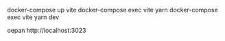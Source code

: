 docker-compose up vite
docker-compose exec vite yarn
docker-compose exec vite yarn dev

oepan http://localhost:3023